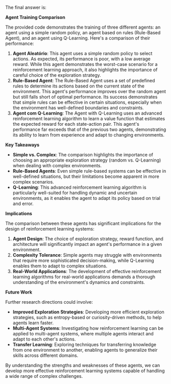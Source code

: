 The final answer is:

**Agent Training Comparison**

The provided code demonstrates the training of three different agents: an agent using a simple random policy, an agent based on rules (Rule-Based Agent), and an agent using Q-Learning. Here's a comparison of their performance:

1.  **Agent Aleatório**: This agent uses a simple random policy to select actions. As expected, its performance is poor, with a low average reward. While this agent demonstrates the worst-case scenario for a reinforcement learning approach, it also highlights the importance of careful choice of the exploration strategy.
2.  **Rule-Based Agent**: The Rule-Based Agent uses a set of predefined rules to determine its actions based on the current state of the environment. This agent's performance improves over the random agent but still falls short of optimal performance. Its success demonstrates that simple rules can be effective in certain situations, especially when the environment has well-defined boundaries and constraints.
3.  **Agent com Q-Learning**: The Agent with Q-Learning uses an advanced reinforcement learning algorithm to learn a value function that estimates the expected reward for each state-action pair. This agent's performance far exceeds that of the previous two agents, demonstrating its ability to learn from experience and adapt to changing environments.

**Key Takeaways**

*   **Simple vs. Complex**: The comparison highlights the importance of choosing an appropriate exploration strategy (random vs. Q-Learning) when dealing with complex environments.
*   **Rule-Based Agents**: Even simple rule-based systems can be effective in well-defined situations, but their limitations become apparent in more complex scenarios.
*   **Q-Learning**: This advanced reinforcement learning algorithm is particularly well-suited for handling dynamic and uncertain environments, as it enables the agent to adapt its policy based on trial and error.

**Implications**

The comparison between these agents has significant implications for the design of reinforcement learning systems:

1.  **Agent Design**: The choice of exploration strategy, reward function, and architecture will significantly impact an agent's performance in a given environment.
2.  **Complexity Tolerance**: Simple agents may struggle with environments that require more sophisticated decision-making, while Q-Learning enables them to adapt to complex situations.
3.  **Real-World Applications**: The development of effective reinforcement learning algorithms for real-world applications demands a thorough understanding of the environment's dynamics and constraints.

**Future Work**

Further research directions could involve:

*   **Improved Exploration Strategies**: Developing more efficient exploration strategies, such as entropy-based or curiosity-driven methods, to help agents learn faster.
*   **Multi-Agent Systems**: Investigating how reinforcement learning can be applied to multi-agent systems, where multiple agents interact and adapt to each other's actions.
*   **Transfer Learning**: Exploring techniques for transferring knowledge from one environment to another, enabling agents to generalize their skills across different domains.

By understanding the strengths and weaknesses of these agents, we can develop more effective reinforcement learning systems capable of handling a wide range of complex challenges.